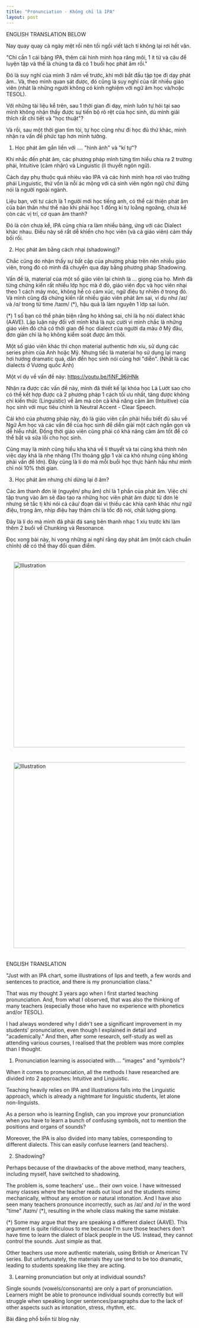```yaml
---
title: "Pronunciation - Không chỉ là IPA"
layout: post
---
```

ENGLISH TRANSLATION BELOW

Nay quay quay cả ngày mệt rồi nên tối ngồi viết lách tí không lại rơi hết văn.

"Chỉ cần 1 cái bảng IPA, thêm cái hình minh họa răng môi, 1 ít từ và câu để luyện tập và thế là chúng ta đã có 1 buổi học phát âm rồi."

Đó là suy nghĩ của mình 3 năm về trước,.khi mới bắt đầu tập tọe đi dạy phát âm.. Và, theo mình quan sát được, đó cũng là suy nghĩ của rất nhiều giáo viên (nhát là những người không có kinh nghiệm với ngữ âm học và/hoặc TESOL). 

Với những tài liệu kể trên, sau 1 thời gian đi dạy, mình luôn tự hỏi tại sao mình không nhận thấy được sự tiến bộ rõ rệt của học sinh, dù mình giải thích rất chi tiết và "học thuật"?

Và rồi, sau một thời gian tìm tòi, tự học cũng như đi học đủ thứ khác, mình nhận ra vấn đề phức tạp hơn mình tưởng.

1. Học phát âm gắn liền với .... "hình ảnh" và "kí tự"?

Khi nhắc đến phát âm, các phương pháp mình từng tìm hiểu chia ra 2 trường phái, Intuitive (cảm nhận) và Linguistic (lí thuyết ngôn ngữ). 

Cách dạy phụ thuộc quá nhièu vào IPA và các hình minh họa rơi vào trường phái Linguistic, thứ vốn là nỗi ác mộng với cả sinh viên ngôn ngữ chứ đừng nói là người ngoài ngành.

Liệu bạn, với tư cách là 1 người mới học tiếng anh, có thể cải thiện phát âm của bản thân như thế nào khi phải học 1 đống kí tự loằng ngoăng, chưa kể còn các vị trí, cơ quan âm thanh?

Đó là còn chưa kể, IPA cũng chia ra làm nhiều bảng, ứng với các Dialect khác nhau. Điều này sẽ rẩt dễ khiến cho học viên (và cả giáo viên) cảm thấy bối rối.

2. Học phát âm bằng cách nhại (shadowing)?

Chắc cũng do nhận thấy sự bất cập của phương pháp trên nên nhiều giáo viên, trong đó có mình đã chuyển qua dạy bằng phương pháp Shadowing.

Vấn đề là, material của một số giáo viên lại chính là ... giọng của họ. Mình đã từng chứng kiến rất nhiều lớp học mà ở đó, giáo viên đọc và học viên nhại theo 1 cách máy móc, không hề có cảm xúc, ngữ điệu tự nhiên ở trong đó. Và mình cũng đã chứng kiến rất nhiều giáo viên phát âm sai, ví dụ như /aɪ/ và /ɑ/ trong từ time /taɪm/ (*), hậu quả là làm nguyên 1 lớp sai luôn.

(*) 1 số bạn có thể phản biện rằng họ không sai, chỉ là họ nói dialect khác (AAVE). Lập luận này đối với mình khá là nực cười vì mình chắc là những giáo viên đó chả có thời gian để học dialect của người da màu ở Mỹ đâu, đơn giản chỉ là họ không kiểm soát được âm thôi.

Một số giáo viên khác thì chọn material authentic hơn xíu, sử dụng các series phim của Anh hoặc Mỹ. Nhưng tiếc là material họ sử dụng lại mang hơi hướng dramatic quá, dẫn đến học sinh nói cũng hơi "diễn". (Nhất là các dialects ở Vương quốc Anh)

Một ví dụ về vấn đề này: https://youtu.be/fiNF_96jHNk 

Nhận ra được các vấn đề này, mình đã thiết kế lại khóa học Lả Lướt sao cho có thể kết hợp được cả 2 phương pháp 1 cách tối ưu nhất, tăng được không chỉ kiến thức (Linguistic) về âm mà còn cả khả năng cảm âm (Intuitive) của học sinh với mục tiêu chính là Neutral Accent - Clear Speech.

Cái khó của phương pháp này, đó là giáo viên cần phải hiểu biết đủ sâu về Ngữ Âm học và các vấn đề của học sinh để diễn giải một cách ngắn gọn và dễ hiểu nhất. Đồng thời giáo viên cũng phải có khả năng cảm âm tốt để có thể bắt và sửa lỗi cho học sinh.

Cũng may là mình cũng hiểu kha khá về lí thuyết và tai cũng khá thính nên việc dạy khá là nhẹ nhàng (Thi thoảng gặp 1 vài ca khó nhưng cũng không phải vấn đề lớn). Đây cũng là lí do mà mỗi buổi học thực hành hầu như mình chỉ nói 10% thời gian. 

3. Học phát âm nhưng chỉ dừng lại ở âm?

Các âm thanh đơn lẻ (nguyên/ phụ âm) chỉ là 1 phần của phát âm. Việc chỉ tập trung vào âm sẽ đào tạo ra những học viên phát âm được từ đơn lẻ nhưng sẽ tắc tị khi nói cả câu/ đoạn dài vì thiếu các khía cạnh khác như ngữ điệu, trọng âm, nhịp điệu hay thậm chí là tốc độ nói, chất lượng giọng.

Đây là lí do mà mình đã phải đá sang bên thanh nhạc 1 xíu trước khi làm thêm 2 buổi về Chunking và Resonance.

Đọc xong bài này, hi vọng những ai nghĩ rằng dạy phát âm (một cách chuẩn chỉnh) dễ có thể thay đổi quan điểm.

<!-- Without the helper, it will use the relative URL -->
<div style="display: flex; justify-content: center; padding: 20px;">
    <img src="{{ site.baseurl }}/assets/media/posts/2022-05-01-pronunciation-ipa-1.png" alt="Illustration" style="width: 500px; height: auto;">
</div>

<div style="display: flex; justify-content: center; padding: 20px;">
    <img src="{{ site.baseurl }}/assets/media/posts/2022-05-01-pronunciation-ipa-2.png" alt="Illustration" style="width: 500px; height: auto;">
</div>

ENGLISH TRANSLATION

"Just with an IPA chart, some illustrations of lips and teeth, a few words and sentences to practice, and there is my pronunciation class."

That was my thought 3 years ago when I first started teaching pronunciation. And, from what I observed, that was also the thinking of many teachers (especially those who have no experience with phonetics and/or TESOL).

I had always wondered why I didn't see a significant improvement in my students' pronunciation, even though I explained in detail and "academically." And then, after some research, self-study as well as attending various courses, I realised that the problem was more complex than I thought.

1. Pronunciation learning is associated with.... "images" and "symbols"?

When it comes to pronunciation, all the methods I have researched are divided into 2 approaches: Intuitive and Linguistic.

Teaching heavily relies on IPA and illustrations falls into the Linguistic approach, which is already a nightmare for linguistic students, let alone non-linguists.

As a person who is learning English, can you improve your pronunciation when you have to learn a bunch of confusing symbols, not to mention the positions and organs of sounds?

Moreover, the IPA is also divided into many tables, corresponding to different dialects. This can easily confuse learners (and teachers).

2. Shadowing?

Perhaps because of the drawbacks of the above method, many teachers, including myself, have switched to shadowing.

The problem is, some teachers' use... their own voice. I have witnessed many classes where the teacher reads out loud and the students mimic mechanically, without any emotion or natural intonation. And I have also seen many teachers pronounce incorrectly, such as /aɪ/ and /ɑ/ in the word "time" /taɪm/ (*), resulting in the whole class making the same mistake.

(*) Some may argue that they are speaking a different dialect (AAVE). This argument is quite ridiculous to me because I'm sure those teachers don't have time to learn the dialect of black people in the US. Instead, they cannot control the sounds. Just simple as that.

Other teachers use more authentic materials, using British or American TV series. But unfortunately, the materials they use tend to be too dramatic, leading to students speaking like they are acting.

3. Learning pronunciation but only at individual sounds?

Single sounds (vowels/consonants) are only a part of pronunciation. Learners might be able to pronounce individual sounds correctly but will struggle when speaking longer sentences/paragraphs due to the lack of other aspects such as intonation, stress, rhythm, etc.


Bài đăng phổ biến từ blog này
